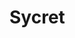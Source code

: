 # Sycret

<!-- Rust implementation for [ARIANN: Low-Interaction Privacy-Preserving Deep Learning via Function Secret Sharing](https://arxiv.org/abs/2006.04593).

## Structure

- `src`: the Rust crate.
- `rustfss`: the Python package calling the Rust crate with [Maturin](https://github.com/PyO3/maturin). 
- `tests`: tests for the Rust crate.
- `test`: tests for the Python wrapper.

## Integration with PySyft

The Python package is called from [PySyft](https://github.com/OpenMined/PySyft), like in [this branch](https://github.com/OpenMined/PySyft/blob/49b1d03de1ba82c4043dc63772ed0ebba7aad6c7/syft/frameworks/torch/mpc/fss.py#L317).


## Build and test

- Create a Python environment from `dev-requirements.txt`
- `maturin develop -b cffi --release` to build the crate, bind it to the Python package and install the package locally.
- `cargo test` to test the Rust functionality.
- `pytest test` to test the Python package. -->